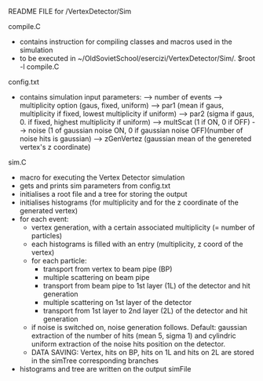 README FILE for /VertexDetector/Sim


compile.C
- contains instruction for compiling classes and macros used in the simulation
- to be executed in ~/OldSovietSchool/esercizi/VertexDetector/Sim/.
$root -l compile.C

config.txt
- contains simulation input parameters:
--> number of events
--> multiplicity option (gaus, fixed, uniform)
--> par1 (mean if gaus, multiplicity if fixed, lowest multiplicity if uniform)
--> par2 (sigma if gaus, 0. if fixed, highest multiplicity if uniform)
--> multScat (1 if ON, 0 if OFF)
--> noise (1 of gaussian noise ON, 0 if gaussian noise OFF)(number of noise hits is gaussian)
--> zGenVertez (gaussian mean of the genereted vertex's z coordinate)

sim.C
- macro for executing the Vertex Detector simulation
- gets and prints sim parameters from config.txt
- initialises a root file and a tree for storing the output
- initialises histograms (for multiplicity and for the z coordinate of the generated vertex)
- for each event:
    - vertex generation, with a certain associated multiplicity (= number of particles)
    - each histograms is filled with an entry (multiplicity, z coord of the vertex)
    - for each particle:
        - transport from vertex to beam pipe (BP)
        - multiple scattering on beam pipe
        - transport from beam pipe to 1st layer (1L) of the detector and hit generation
        - multiple scattering on 1st layer of the detector
        - transport from 1st layer to 2nd layer (2L) of the detector and hit generation
    - if noise is switched on, noise generation follows. Default: gaussian extraction of the number of hits (mean 5, sigma 1) and cylindric uniform extraction of the noise hits position on the detector.
    - DATA SAVING: Vertex, hits on BP, hits on 1L and hits on 2L are stored in the simTree corresponding branches
- histograms and tree are written on the output simFile



